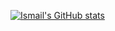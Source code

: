 [![Ismail's GitHub stats](https://github-readme-stats.vercel.app/api?username=smile-plzz)](https://github.com/smileplzz/github-readme-stats&show_icons=true)
